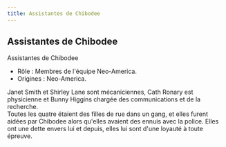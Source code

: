 ```yaml
---
title: Assistantes de Chibodee
---
```


Assistantes de Chibodee
-----------------------

Assistantes de Chibodee   
- Rôle : Membres de l'équipe Neo-America.   
- Origines : Neo-America.   
  
Janet Smith et Shirley Lane sont mécaniciennes, Cath Ronary est physicienne et Bunny Higgins chargée des communications et de la recherche.   
Toutes les quatre étaient des filles de rue dans un gang, et elles furent aidées par Chibodee alors qu'elles avaient des ennuis avec la police. Elles ont une dette envers lui et depuis, elles lui sont d'une loyauté à toute épreuve.  
